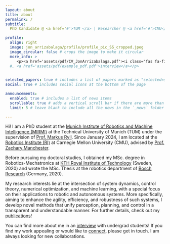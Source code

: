 ```yaml
---
layout: about
title: about
permalink: /
subtitle: 
  PhD Candidate @ <a href='#'>TUM </a> | Researcher @ <a href='#'>CMU</a>

profile:
  align: right
  image: jon_arrizabalaga/profile/profile_pic_SS_cropped.jpeg
  image_circular: false # crops the image to make it circular
  more_info: >  
     <p><a href='assets/pdf/CV_JonArrizabalaga.pdf'><i class="fas fa-file-alt" style="margin-right:5px;"></i>Resume/CV</a><p>
  #, <a href='assets/pdf/example_pdf.pdf'>interview</a></p>
    

selected_papers: true # includes a list of papers marked as "selected={true}"
social: true # includes social icons at the bottom of the page

announcements:
  enabled: true # includes a list of news items
  scrollable: true # adds a vertical scroll bar if there are more than 3 news items
  limit: 5 # leave blank to include all the news in the `_news` folder

---
```


Hi! I am a PhD student at the [Munich Institute of Robotics and Machine Intelligence (MIRMI)](https://www.mirmi.tum.de/en/mirmi/home/) at the Technical University of Munich (TUM) under the supervision of [Prof. Markus Ryll](http://markusryll.com/?q=node/4). Since January 2024, I am located at the [Robotics Institute (RI)](https://www.ri.cmu.edu/) at Carnegie Mellon University (CMU), advised by [Prof. Zachary Manchester](http://zacmanchester.com/).

Before pursuing my doctoral studies, I obtained my MSc. degree in Robotics-Mechatronics at [KTH Royal Institute of Technology](https://www.kth.se/en) (Sweden, 2020) and wrote the MSc. Thesis at the robotics department of [Bosch Research](https://www.bosch-ai.com/) (Germany, 2020).

My research interests lie at the intersection of system dynamics, control theory, numerical optimization, and machine learning, with a special focus on their applications to robotic and autonomous systems. More specifically, aiming to enhance the agility, efficiency, and robustness of such systems, I develop novel methods that unify perception, planning, and control in a transparent and understandable manner. For further details, check out my [publications](/publications)!

You can find more about me in an [interview](assets/pdf/NavigatorWS2324.pdf#page=18) with undergrad students! If you find my work appealing or would like to [connect](#contact), please get in touch. I am always looking for new collaborations.
